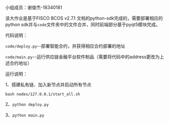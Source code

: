 小组成员：谢俊杰-18340181



该大作业是基于FISCO BCOS v2.7.1 文档的python-sdk完成的，需要部署相应的python sdk并与`code`文件夹中的文件合并，同时前端部分基于pyqt5模块完成。



代码说明：

`code/deploy.py`--部署智能合约，并获得相应合约部署的地址

`code/main.py`--运行供应链金融平台软件制品（需要将代码中的address更改为上述合约地址）



运行说明：

1、搭建私有链、加入新节点并启动所有节点

```shell
bash nodes/127.0.0.1/start_all.sh
```

2、`python deploy.py`

3、`python main.py`

